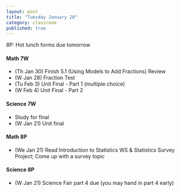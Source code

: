```yaml
---
layout: post
title: "Tuesday January 20"
category: classroom
published: true
---
```

8P: Hot lunch forms due tomorrow

#### Math 7W
* (Th Jan 30) Finish 5.1 (Using Models to Add Fractions) Review
* (W Jan 28) Fraction Test
* (Tu Feb 3) Unit Final - Part 1 (multiple choice)
* (W Feb 4) Unit Final - Part 2 

#### Science 7W
* Study for final
* (W Jan 21) Unit final

#### Math 8P
* (We Jan 21) Read Introduction to Statistics WS & Statistics Survey Project; Come up with a survey topic

#### Science 8P
* (W Jan 21) Science Fair part 4 due (you may hand in part 4 early)
